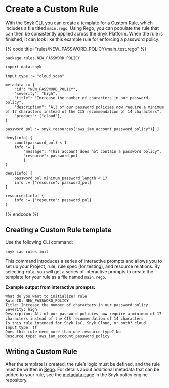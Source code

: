 # Create a Custom Rule

With the Snyk CLI, you can create a template for a Custom Rule, which includes a file titled `main.rego`. Using Rego, you can populate the rule that can then be consistently applied across the Snyk Platform. When the rule is finished, it can look like this example rule for enforcing a password policy:

{% code title="rules/NEW_PASSWORD_POLICY/main_test.rego" %}
```
package rules.NEW_PASSWORD_POLICY

import data.snyk

input_type := "cloud_scan"

metadata := {
	"id": "NEW_PASSWORD_POLICY",
	"severity": "high",
	"title": "Increase the number of characters in our password policy",
	"description": "All of our password policies now require a minimum of 17 characters instead of the CIS recommendation of 14 characters",
	"product": ["cloud"],
}

password_pol := snyk.resources("aws_iam_account_password_policy")[_]

deny[info] {
	count(password_pol) < 1 
	info := {
		"message": "This account does not contain a password policy",
		"resource": password_pol
		}
}

deny[info] {
	password_pol.minimum_password_length < 17
	info := {"resource": password_pol}
}

resources[info] {
	info := {"resource": password_pol}
}
```
{% endcode %}

## Creating a Custom Rule template

Use the following CLI command:

```
snyk iac rules init
```

This command introduces a series of interactive prompts and allows you to set up your Project, rule, rule spec (for testing), and resource relations. ​​By selecting `rule`, you will get a series of interactive prompts to create the template for your rule as a file named `main.rego`.

**Example output from interactive prompts:**

```
What do you want to initialize? rule
Rule ID: NEW_PASSWORD_POLICY
Title: Increase the number of characters in our password policy
Severity: high
Description: All of our password policies now require a minimum of 17 characters instead of the CIS recommendation of 14 characters
Is this rule intended for Snyk IaC, Snyk Cloud, or both? cloud
Input type: tf
Does this rule need more than one resource type? No
Resource type: aws_iam_account_password_policy
```

## Writing a Custom Rule

After the template is created, the rule’s logic must be defined, and the rule must be written in [Rego](https://www.openpolicyagent.org/docs/latest/policy-language/). For details about additional metadata that can be added to your rule, see the [metadata page](https://github.com/snyk/policy-engine/blob/main/docs/policy\_spec.md#metadata) in the Snyk policy engine repository.
